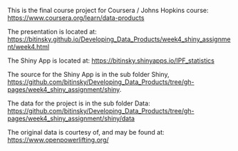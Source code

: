 This is the final course project for Coursera / Johns Hopkins course: https://www.coursera.org/learn/data-products

The presentation is located at: https://bitinsky.github.io/Developing_Data_Products/week4_shiny_assignment/week4.html

The Shiny App is located at: https://bitinsky.shinyapps.io/IPF_statistics

The source for the Shiny App is in the sub folder Shiny, https://github.com/bitinsky/Developing_Data_Products/tree/gh-pages/week4_shiny_assignment/shiny.

The data for the project is in the sub folder Data: https://github.com/bitinsky/Developing_Data_Products/tree/gh-pages/week4_shiny_assignment/shiny/data

The original data is courtesy of, and may be found at: https://www.openpowerlifting.org/
